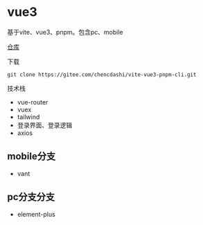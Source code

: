 # vue3
基于vite、vue3、pnpm。包含pc、mobile

[仓库](https://gitee.com/chencdashi/vite-vue3-pnpm-cli.git)

下载
```
git clone https://gitee.com/chencdashi/vite-vue3-pnpm-cli.git
```

  技术栈
  - vue-router
  - vuex
  - tailwind
  - 登录界面、登录逻辑
  - axios
  
## mobile分支

- vant

## pc分支分支

- element-plus
